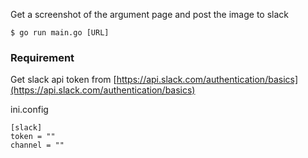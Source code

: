 Get a screenshot of the argument page and post the image to slack

```
$ go run main.go [URL]
```

### Requirement

Get slack api token from [https://api.slack.com/authentication/basics](https://api.slack.com/authentication/basics)

ini.config

```
[slack]
token = ""
channel = ""
```
